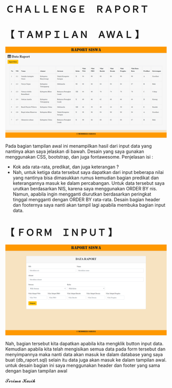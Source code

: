 # ＣＨＡＬＬＥＮＧＥ　ＲＡＰＯＲＴ 

# 【 ＴＡＭＰＩＬＡＮ　ＡＷＡＬ 】
![Alt Text](https://github.com/memorezasabana/Challenge-Raport/blob/master/SS%20RAPORT/1.png)

Pada bagian tampilan awal ini menampilkan hasil dari input data yang nantinya akan saya jelaskan di bawah. Desain yang saya gunakan menggunakan CSS, bootstrap, dan juga fontawesome. Penjelasan isi :
- Kok ada rata-rata, predikat, dan juga keterangan ?
- Nah, untuk ketiga data tersebut saya dapatkan dari input beberapa nilai yang nantinya bisa dimasukkan rumus kemudian bagian predikat dan keterangannya masuk ke dalam percabangan. Untuk data tersebut saya urutkan berdasarkan NIS, karena saya menggunakan ORDER BY nis. Namun, apabila ingin mengganti diurutkan berdasarkan peringkat tinggal mengganti dengan ORDER BY rata-rata.
Desain bagian header dan footernya saya nanti akan tampil lagi apabila membuka bagian input data.

# 【 ＦＯＲＭ　ＩＮＰＵＴ 】
![Alt Text](https://github.com/memorezasabana/Challenge-Raport/blob/master/SS%20RAPORT/2.png)

Nah, bagian tersebut kita dapatkan apabila kita mengklik button input data. Kemudian apabila kita telah mengisikan semua data pada form tersebut dan menyimpannya maka nanti data akan masuk ke dalam database yang saya buat (db_raport.sql) selain itu data juga akan masuk ke dalam tampilan awal. untuk desain bagian ini saya menggunakan header dan footer yang sama dengan bagian tampilan awal

𝓣𝓮𝓻𝓲𝓶𝓪 𝓚𝓪𝓼𝓲𝓱
 
